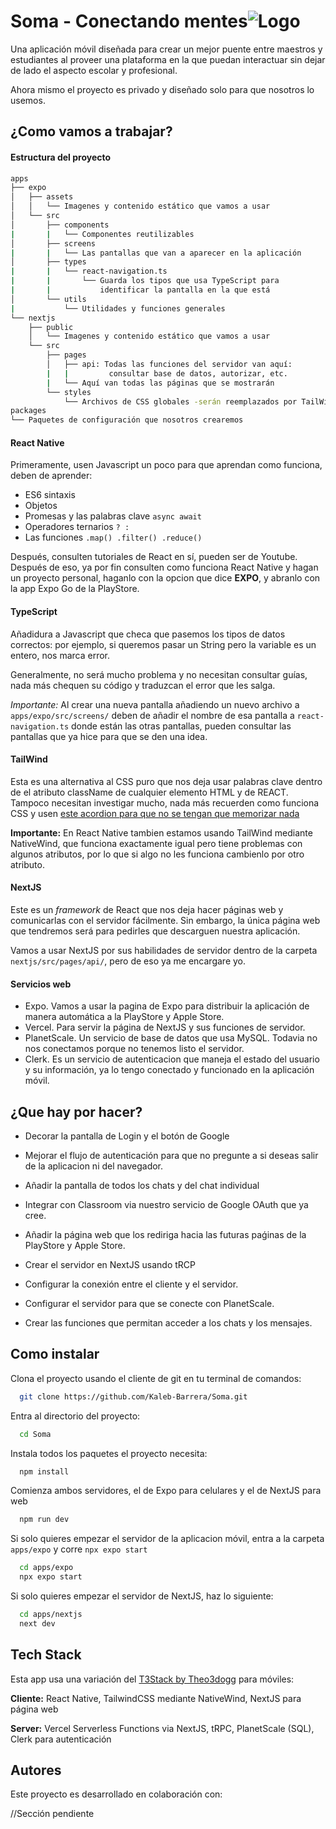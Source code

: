 
# Soma - Conectando mentes![Logo](https://dev-to-uploads.s3.amazonaws.com/uploads/articles/th5xamgrr6se0x5ro4g6.png)
Una aplicación móvil diseñada para crear un mejor puente entre maestros y estudiantes al proveer una plataforma en la que puedan interactuar sin dejar de lado el aspecto escolar y profesional.

Ahora mismo el proyecto es privado y diseñado solo para que nosotros lo usemos.
## ¿Como vamos a trabajar?
#### Estructura del proyecto

```bash
apps
├── expo
│   ├── assets
│   │   └── Imagenes y contenido estático que vamos a usar
│   └── src
│       ├── components
|       |   └── Componentes reutilizables
│       ├── screens
|       |   └── Las pantallas que van a aparecer en la aplicación
│       ├── types
|       |   └── react-navigation.ts
|       |       └── Guarda los tipos que usa TypeScript para 
|       |           identificar la pantalla en la que está
│       └── utils
|           └── Utilidades y funciones generales
└── nextjs
    ├── public
    │   └── Imagenes y contenido estático que vamos a usar
    └── src
        ├── pages
        │   ├── api: Todas las funciones del servidor van aquí: 
        |   |         consultar base de datos, autorizar, etc.
        |   └── Aquí van todas las páginas que se mostrarán
        └── styles
            └── Archivos de CSS globales -serán reemplazados por TailWind
packages
└── Paquetes de configuración que nosotros crearemos
```

#### React Native
Primeramente, usen Javascript un poco para que aprendan como funciona, deben de aprender:
 - ES6 sintaxis
 - Objetos
 - Promesas y las palabras clave `async await`
 - Operadores ternarios `? :`
 - Las funciones `.map() .filter() .reduce()`

Después, consulten tutoriales de React en sí, pueden ser de Youtube. Después de eso, ya por fin consulten como funciona React Native y hagan un proyecto personal, haganlo con la opcion que dice __EXPO__, y abranlo con la app Expo Go de la PlayStore.

#### TypeScript
Añadidura a Javascript que checa que pasemos los tipos de datos correctos: por ejemplo, si queremos pasar un String pero la variable es un entero, nos marca error.

Generalmente, no será mucho problema y no necesitan consultar guías, nada más chequen su código y traduzcan el error que les salga.

_Importante:_ 
Al crear una nueva pantalla añadiendo un nuevo archivo a `apps/expo/src/screens/` deben de añadir el nombre de esa pantalla a `react-navigation.ts` donde están las otras pantallas, pueden consultar las pantallas que ya hice para que se den una idea.

#### TailWind
Esta es una alternativa al CSS puro que nos deja usar palabras clave dentro de el atributo className de cualquier elemento HTML y de REACT.
Tampoco necesitan investigar mucho, nada más recuerden como funciona CSS y usen [este acordion para que no se tengan que memorizar nada](https://tailwindcomponents.com/cheatsheet/)

__Importante:__ En React Native tambien estamos usando TailWind mediante NativeWind, que funciona exactamente igual pero tiene problemas con algunos atributos, por lo que si algo no les funciona cambienlo por otro atributo. 

#### NextJS
Este es un _framework_ de React que nos deja hacer páginas web y comunicarlas con el servidor fácilmente. Sin embargo, la única página web que tendremos será para pedirles que descarguen nuestra aplicación.

Vamos a usar NextJS por sus habilidades de servidor dentro de la carpeta `nextjs/src/pages/api/`, pero de eso ya me encargare yo.

#### Servicios web
- Expo. Vamos a usar la pagina de Expo para distribuir la aplicación de manera automática a la PlayStore y Apple Store.
- Vercel. Para servir la página de NextJS y sus funciones de servidor.
- PlanetScale. Un servicio de base de datos que usa MySQL. Todavia no nos conectamos porque no tenemos listo el servidor.
- Clerk. Es un servicio de autenticacion que maneja el estado del usuario y su información, ya lo tengo conectado y funcionado en la aplicación móvil.
## ¿Que hay por hacer?

- Decorar la pantalla de Login y el botón de Google

- Mejorar el flujo de autenticación para que no pregunte a si deseas salir de la aplicacion ni del navegador.

- Añadir la pantalla de todos los chats y del chat individual

- Integrar con Classroom via nuestro servicio de Google OAuth que ya cree.

- Añadir la página web que los rediriga hacia las futuras paǵinas de la PlayStore y Apple Store.

- Crear el servidor en NextJS usando tRCP

- Configurar la conexión entre el cliente y el servidor.

- Configurar el servidor para que se conecte con PlanetScale.

- Crear las funciones que permitan acceder a los chats y los mensajes.


## Como instalar

Clona el proyecto usando el cliente de git en tu terminal de comandos:

```bash
  git clone https://github.com/Kaleb-Barrera/Soma.git
```

Entra al directorio del proyecto:

```bash
  cd Soma
```

Instala todos los paquetes el proyecto necesita:

```bash
  npm install
```

Comienza ambos servidores, el de Expo para celulares y el de NextJS para web

```bash
  npm run dev
```

Si solo quieres empezar el servidor de la aplicacion móvil, entra a la carpeta `apps/expo` y corre `npx expo start`

```bash
  cd apps/expo
  npx expo start
```

Si solo quieres empezar el servidor de NextJS, haz lo siguiente:

```bash
  cd apps/nextjs
  next dev
```
## Tech Stack
Esta app usa una variación del [T3Stack by Theo3dogg](https://github.com/t3-oss/create-t3-turbo.git) para móviles:

**Cliente:** React Native, TailwindCSS mediante NativeWind, NextJS para página web

**Server:** Vercel Serverless Functions via NextJS, tRPC, PlanetScale (SQL), Clerk para autenticación


## Autores
Este proyecto es desarrollado en colaboración con:

//Sección pendiente

